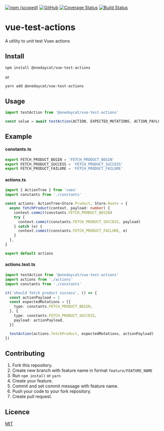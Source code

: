 [![npm (scoped)](https://img.shields.io/npm/v/@onedaycat/vue-test-actions.svg)](https://www.npmjs.com/package/@onedaycat/vue-test-actions)
[![GitHub](https://img.shields.io/github/license/onedaycat/vue-test-actions.svg)](LICENSE)
[![Coverage Status](https://coveralls.io/repos/github/onedaycat/vue-test-actions/badge.svg?branch=master)](https://coveralls.io/github/onedaycat/vue-test-actions?branch=master)
[![Build Status](https://travis-ci.org/onedaycat/vue-test-actions.svg?branch=master)](https://travis-ci.org/onedaycat/vue-test-actions)

# vue-test-actions
A utility to unit test Vuex actions

## Install
```sh
npm install @onedaycat/vue-test-actions
```
or
```sh
yarn add @onedaycat/vue-test-actions
```

## Usage
```typescript
import testAction from '@onedaycat/vue-test-actions'

const value = await testAction(ACTION, EXPECTED_MUTATIONS, ACTION_PAYLOAD, STORE)
```

## Example
#### constants.ts
```typescript
export FETCH_PRODUCT_BEGIN = 'FETCH_PRODUCT_BEGIN'
export FETCH_PRODUCT_SUCCESS = 'FETCH_PRODUCT_SUCCESS'
export FETCH_PRODUCT_FAILURE = 'FETCH_PRODUCT_FAILURE'
```

#### actions.ts
```typescript
import { ActionTree } from 'vuex'
import constants from './constants'

const actions: ActionTree<Store.Product, Store.Root> = {
  async fetchProduct(context, payload: number) {
    context.commit(constants.FETCH_PRODUCT_BEGIN)
    try {
      context.commit(constants.FETCH_PRODUCT_SUCCESS, payload)
    } catch (e) {
      context.commit(constants.FETCH_PRODUCT_FAILURE, e)
    }
  },
}

export default actions
```

#### actions.test.ts
```typescript
import testAction from '@onedaycat/vue-test-actions'
import actions from './actions'
import constants from './constants'

it('should fetch product success', () => {
  const actionPayload = 1
  const expectedMutations = [{
    type: constants.FETCH_PRODUCT_BEGIN,
  }, {
    type: constants.FETCH_PRODUCT_SUCCESS,
    payload: actionPayload,
  }]

  testAction(actions.fetchProduct, expectedMutations, actionPayload)
})
```

## Contributing
1. Fork this repository.
2. Create new branch with feature name in format `feature/FEATURE_NAME`
3. Run `npm install` or `yarn`
3. Create your feature.
4. Commit and set commit message with feature name.
5. Push your code to your fork repository.
6. Create pull request.

## Licence
[MIT](LICENSE)